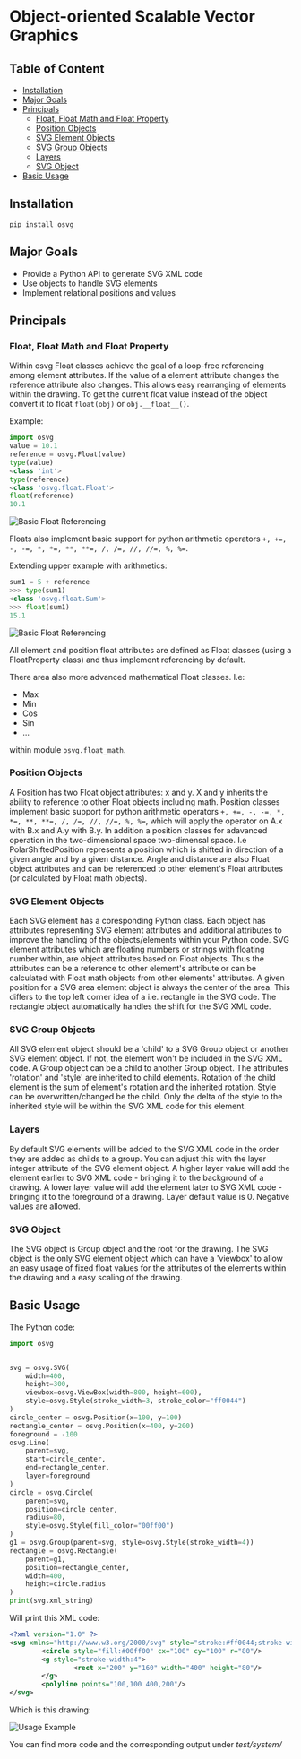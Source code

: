 # Object-oriented Scalable Vector Graphics

## Table of Content

- [Installation](#installation)
- [Major Goals](#major-goals)
- [Principals](#principals)
  - [Float, Float Math and Float Property](#float-float-math-and-float-property)
  - [Position Objects](#position-objects)
  - [SVG Element Objects](#svg-element-objects)
  - [SVG Group Objects](#svg-group-objects)
  - [Layers](#layers)
  - [SVG Object](#svg-object)
- [Basic Usage](#basic-usage)

## Installation

```code
pip install osvg
```

## Major Goals

- Provide a Python API to generate SVG XML code
- Use objects to handle SVG elements
- Implement relational positions and values

## Principals

### Float, Float Math and Float Property

Within osvg Float classes achieve the goal of a loop-free referencing
among element attributes. If the value of a element attribute changes
the reference attribute also changes. This allows easy rearranging
of elements within the drawing.
To get the current float value instead of the object convert it to
float `float(obj)` or `obj.__float__()`.

Example:

```python
import osvg
value = 10.1
reference = osvg.Float(value)
type(value)
<class 'int'>
type(reference)
<class 'osvg.float.Float'>
float(reference)
10.1
```

![Basic Float Referencing](media/float/float_reference1.drawio.svg)

Floats also implement basic support for python arithmetic operators
`+, +=, -, -=, *, *=, **, **=, /, /=, //, //=, %, %=`.

Extending upper example with arithmetics:

```python
sum1 = 5 + reference
>>> type(sum1)
<class 'osvg.float.Sum'>
>>> float(sum1)
15.1
```

![Basic Float Referencing](media/float/float_math1.drawio.svg)

All element and position float attributes are defined as Float classes
(using a FloatProperty class) and thus implement referencing
by default.

There area also more advanced mathematical Float classes. I.e:

- Max
- Min
- Cos
- Sin
- ...

within module `osvg.float_math`.

### Position Objects

A Position has two Float object attributes: x and y.
X and y inherits the ability to reference to other Float objects
including math.
Position classes implement basic support for python arithmetic operators
`+, +=, -, -=, *, *=, **, **=, /, /=, //, //=, %, %=`, which will
apply the operator on A.x with B.x and A.y with B.y.
In addition a position classes for adavanced operation in the two-dimensional
space two-dimensal space.
I.e PolarShiftedPosition represents a position which is shifted in direction
of a given angle and by a given distance. Angle and distance are also Float
object attributes and can be referenced to other element's Float attributes
(or calculated by Float math objects).

### SVG Element Objects

Each SVG element has a coresponding Python class.
Each object has attributes representing SVG element attributes and
additional attributes to improve the handling of the objects/elements within
your Python code. SVG element attributes which are floating numbers
or strings with floating number within, are object attributes based on
Float objects. Thus the attributes can be a reference to other element's
attribute or can be calculated with Float math objects from other elements'
attributes.
A given position for a SVG area element object
is always the center of the area. This differs to the top left
corner idea of a i.e. rectangle in the SVG code. The rectangle object automatically
handles the shift for the SVG XML code.

### SVG Group Objects

All SVG element object should be a 'child' to a SVG Group object or
another SVG element object. If not, the element won't be included in
the SVG XML code. A Group object can be a child to another Group object.
The attributes 'rotation' and 'style' are inherited to child elements.
Rotation of the child element is the sum of element's rotation and
the inherited rotation. Style can be overwritten/changed be the child.
Only the delta of the style to the inherited style will be within the
SVG XML code for this element.

### Layers

By default SVG elements will be added to the SVG XML code in the
order they are added as childs to a group. You can adjust this
with the layer integer attribute of the SVG element object. A higher
layer value will add the element earlier to SVG XML code - bringing
it to the background of a drawing. A lower
layer value will add the element later to SVG XML code - bringing
it to the foreground of a drawing. Layer default value is 0. Negative
values are allowed.

### SVG Object

The SVG object is Group object and the root for the drawing.
The SVG object is the only SVG element object which can have
a 'viewbox' to allow an easy usage of fixed float values for the
attributes of the elements within the drawing and a easy scaling
of the drawing.

## Basic Usage

The Python code:

```python
import osvg


svg = osvg.SVG(
    width=400,
    height=300,
    viewbox=osvg.ViewBox(width=800, height=600),
    style=osvg.Style(stroke_width=3, stroke_color="ff0044")
)
circle_center = osvg.Position(x=100, y=100)
rectangle_center = osvg.Position(x=400, y=200)
foreground = -100
osvg.Line(
    parent=svg,
    start=circle_center,
    end=rectangle_center,
    layer=foreground
)
circle = osvg.Circle(
    parent=svg,
    position=circle_center,
    radius=80,
    style=osvg.Style(fill_color="00ff00")
)
g1 = osvg.Group(parent=svg, style=osvg.Style(stroke_width=4))
rectangle = osvg.Rectangle(
    parent=g1,
    position=rectangle_center,
    width=400,
    height=circle.radius
)
print(svg.xml_string)
```

Will print this XML code:

```xml
<?xml version="1.0" ?>
<svg xmlns="http://www.w3.org/2000/svg" style="stroke:#ff0044;stroke-width:3" width="400" height="300" viewBox="0 0 800 600">
        <circle style="fill:#00ff00" cx="100" cy="100" r="80"/>
        <g style="stroke-width:4">
                <rect x="200" y="160" width="400" height="80"/>
        </g>
        <polyline points="100,100 400,200"/>
</svg>

```

Which is this drawing:

![Usage Example](usage_example.svg)

You can find more code and the corresponding output under
*test/system/*
